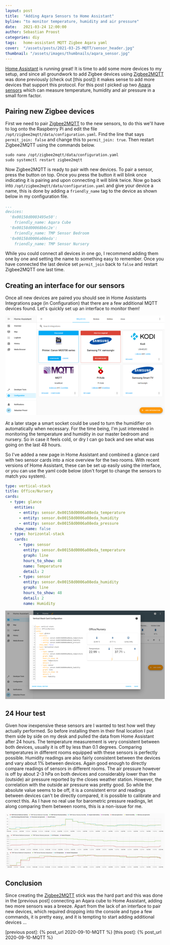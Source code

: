 ```yaml
---
layout: post
title:  "Adding Aqara Sensors to Home Assistant"
byline: "to monitor temperature, humidity and air pressure"
date:   2021-03-24 12:00:00
author: Sebastian Proost
categories: diy
tags:	home-assistant MQTT Zigbee Aqara yaml
cover:  "/assets/posts/2021-03-25-MQTT/sensor_header.jpg"
thumbnail: "/assets/images/thumbnails/aqara_sensor.jpg"
---
```


[Home Assistant] is running great! It is time to add some more devices to my setup, and since all groundwork to add Zigbee
devices using [Zigbee2MQTT] was done previously (check out [this post]) it makes sense to add more devices that
support this protocol. For this post I picked up two [Aqara sensors] which can measure temperature, humidity and air
pressure in a small form factor.

## Pairing new Zigbee devices

First we need to pair [Zigbee2MQTT] to the new sensors, to do this we'll have to log onto the Raspberry Pi and edit the 
file ```/opt/zigbee2mqtt/data/configuration.yaml```. Find the line that says ```permit_join: false``` and change this
to ```permit_join: true```. Then restart Zigbee2MQTT using the commands below. 

```shell
sudo nano /opt/zigbee2mqtt/data/configuration.yaml
sudo systemctl restart zigbee2mqtt
```

Now Zigbee2MQTT is ready to pair with new devices. To pair a sensor, press the button on top. Once you press 
the button it will blink once indicating it is pairing and upon connecting it will blink twice. Now go back into
```/opt/zigbee2mqtt/data/configuration.yaml``` and give your device a name, this is done by adding a ```friendly_name``` tag
to the device as shown below in my configuration file.

```yaml
...
devices:
  '0x00158d0003495e50':
    friendly_name: Aqara Cube
  '0x00158d00068b6c2e':
    friendly_name: TMP Sensor Bedroom
  '0x00158d0006a08eda':
    friendly_name: TMP Sensor Nursery
```

While you could connect all devices in one go, I recommend adding them one by one and setting the name to something
easy to remember. Once you have connected the last device set ```permit_join``` back to ```false``` and restart 
Zigbee2MQTT one last time. 

## Creating an interface for our sensors

Once all new devices are paired you should see in Home Assistants Integrations page (in Configuration) that there are a few 
additional MQTT devices found. Let's quickly set up an interface to monitor them!

![Integrations page shows that there are now 4 MQTT devices available, two from the previous post and two new ones](/assets/posts/2021-03-25-MQTT/MQTT_devices_found.png)

At a later stage a smart socket could be used to turn the humidifier on automatically when necessary. For the time 
being, I'm just interested in monitoring the temperature and humidity in our master bedroom and nursery. So in case it 
feels cold, or dry I can go back and see what was going on the last 48 hours.

So I've added a new page in Home Assistant and combined a glance card with two sensor cards into a nice overview for the
two rooms. With recent versions of Home Assistant, these can be set up easily using the interface, or you can use the 
yaml code below (don't forget to change the sensors to match you system).

```yaml
type: vertical-stack
title: Office/Nursery
cards:
  - type: glance
    entities:
      - entity: sensor.0x00158d0006a08eda_temperature
      - entity: sensor.0x00158d0006a08eda_humidity
      - entity: sensor.0x00158d0006a08eda_pressure
    show_name: false
  - type: horizontal-stack
    cards:
      - type: sensor
        entity: sensor.0x00158d0006a08eda_temperature
        graph: line
        hours_to_show: 48
        name: Temperature
        detail: 2
      - type: sensor
        entity: sensor.0x00158d0006a08eda_humidity
        graph: line
        hours_to_show: 48
        detail: 2
        name: Humidity
```

![Simple but effective card added to Home assistant to monitor the new sensors](/assets/posts/2021-03-25-MQTT/creating_card.png)

## 24 Hour test

Given how inexpensive these sensors are I wanted to test how well they actually performed. So before installing them
in their final location I put them side by side on my desk and pulled the data from Home Assistant after 24 hours. The
temperature measurement is very consistent between both devices, usually it is off by less than 0.1 degrees. Comparing 
temperatures in different rooms equipped with
these sensors is perfectly possible. Humidity readings are also fairly consistent between the devices and vary about 
1% between devices. Again good enough to directly compare readings of sensors
in different rooms. The air pressure however is off by about 2-3 hPa on both devices and considerably lower than the 
(outside) air pressure reported by the closes weather station. However, the correlation with the outside air pressure 
was pretty good. So while the absolute value seems to be off, it is a consistent error and readings between devices
can't be directly compared, it is possible to calibrate and correct this. As I have no real use for barometric pressure readings,
let along comparing them between rooms, this is a non-issue for me.

![first 24 hours running two sensors side by side](/assets/posts/2021-03-25-MQTT/24_h_test.png)

## Conclusion

Since creating the [Zigbee2MQTT] stick was the hard part and this was done in the [previous post] connecting an 
Aqara cube to Home Assistant, adding two more sensors was a breeze. Apart from the lack of an interface to pair new
devices, which required dropping into the console and type a few commands, it is pretty easy, and it is tempting to
start adding additional devices ...


[Home Assistant]: https://www.home-assistant.io/
[Aqara sensors]: https://www.aqara.com/us/temperature_humidity_sensor.html
[Zigbee protocol]: https://en.wikipedia.org/wiki/Zigbee
[Zigbee2MQTT]: https://www.zigbee2mqtt.io
[previous post]: {% post_url 2020-09-10-MQTT %}
[this post]: {% post_url 2020-09-10-MQTT %}
